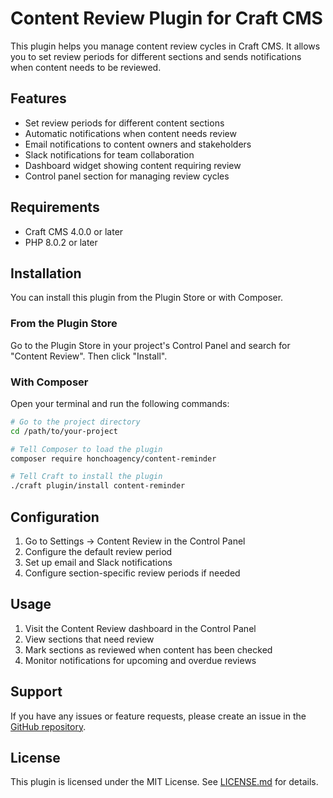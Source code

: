 # Content Review Plugin for Craft CMS

This plugin helps you manage content review cycles in Craft CMS. It allows you to set review periods for different sections and sends notifications when content needs to be reviewed.

## Features

- Set review periods for different content sections
- Automatic notifications when content needs review
- Email notifications to content owners and stakeholders
- Slack notifications for team collaboration
- Dashboard widget showing content requiring review
- Control panel section for managing review cycles

## Requirements

- Craft CMS 4.0.0 or later
- PHP 8.0.2 or later

## Installation

You can install this plugin from the Plugin Store or with Composer.

### From the Plugin Store

Go to the Plugin Store in your project's Control Panel and search for "Content Review". Then click "Install".

### With Composer

Open your terminal and run the following commands:

```bash
# Go to the project directory
cd /path/to/your-project

# Tell Composer to load the plugin
composer require honchoagency/content-reminder

# Tell Craft to install the plugin
./craft plugin/install content-reminder
```

## Configuration

1. Go to Settings → Content Review in the Control Panel
2. Configure the default review period
3. Set up email and Slack notifications
4. Configure section-specific review periods if needed

## Usage

1. Visit the Content Review dashboard in the Control Panel
2. View sections that need review
3. Mark sections as reviewed when content has been checked
4. Monitor notifications for upcoming and overdue reviews

## Support

If you have any issues or feature requests, please create an issue in the [GitHub repository](https://github.com/honchoagency/content-reminder/issues).

## License

This plugin is licensed under the MIT License. See [LICENSE.md](LICENSE.md) for details.
